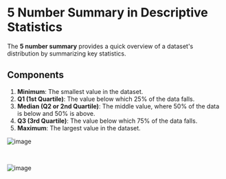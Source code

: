 # 5 Number Summary in Descriptive Statistics

The **5 number summary** provides a quick overview of a dataset's distribution by summarizing key statistics.

## Components

1. **Minimum**: The smallest value in the dataset.
2. **Q1 (1st Quartile)**: The value below which 25% of the data falls.
3. **Median (Q2 or 2nd Quartile)**: The middle value, where 50% of the data is below and 50% is above.
4. **Q3 (3rd Quartile)**: The value below which 75% of the data falls.
5. **Maximum**: The largest value in the dataset.

![image](https://github.com/user-attachments/assets/e5e4656f-63a7-418d-a6a2-ab287c49dedc)

<br/>

![image](https://github.com/user-attachments/assets/0f35f2b0-333b-42e4-8625-99acd7a26ec4)

